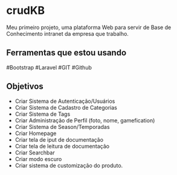 # crudKB

Meu primeiro projeto, uma plataforma Web para servir de Base de Conhecimento intranet da empresa que trabalho.

## Ferramentas que estou usando
  #Bootstrap
  #Laravel
  #GIT
  #Github
  
## Objetivos

* Criar Sistema de Autenticação/Usuários
* Criar Sistema de Cadastro de Categorias
* Criar Sistema de Tags
* Criar Administração de Perfil (foto, nome, gamefication)
* Criar Sistema de Season/Temporadas
* Criar Homepage
* Criar tela de iput de documentação
* Criar tela de leitura de documentação
* Criar Searchbar
* Criar modo escuro
* Criar sistema de customização do produto.
